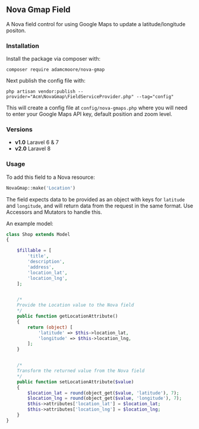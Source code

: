 ##  Nova Gmap Field

A Nova field control for using Google Maps to update a latitude/longitude positon.

### Installation

Install the package via composer with:

	composer require adamcmoore/nova-gmap

Next publish the config file with:

	php artisan vendor:publish --provider="Acm\NovaGmap\FieldServiceProvider.php" --tag="config"

This will create a config file at `config/nova-gmaps.php` where you will need to enter your Google Maps API key, default position and zoom level.


### Versions
- **v1.0** Laravel 6 & 7
- **v2.0** Laravel 8

### Usage

To add this field to a Nova resource:

```php
NovaGmap::make('Location')
```

The field expects data to be provided as an object with keys for `latitude` and `longitude`, and will return data from the request in the same format. Use Accessors and Mutators to handle this.

An example model:

```php
class Shop extends Model
{

	$fillable = [
		'title',
		'description',
		'address',
		'location_lat',
		'location_lng',
	];


	/*
	Provide the Location value to the Nova field
	*/
	public function getLocationAttribute()
	{
		return (object) [
			'latitude' => $this->location_lat,
			'longitude' => $this->location_lng,
		];
	}


	/*
	Transform the returned value from the Nova field
	*/
	public function setLocationAttribute($value)
	{
		$location_lat = round(object_get($value, 'latitude'), 7);
		$location_lng = round(object_get($value, 'longitude'), 7);
		$this->attributes['location_lat'] = $location_lat;
		$this->attributes['location_lng'] = $location_lng;
	}
}
```